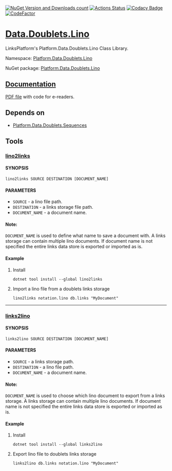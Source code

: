 [![NuGet Version and Downloads count](https://buildstats.info/nuget/Platform.Data.Doublets.Lino)](https://www.nuget.org/packages/Platform.Data.Doublets.Lino)
[![Actions Status](https://github.com/linksplatform/Data.Doublets.Lino/workflows/CD/badge.svg)](https://github.com/linksplatform/Data.Doublets.Lino/actions?workflow=CD)
[![Codacy Badge](https://app.codacy.com/project/badge/Grade/cd23af97753f4dc2be394daeb2175042)](https://www.codacy.com/gh/linksplatform/Data.Doublets.Lino/dashboard?utm_source=github.com&amp;utm_medium=referral&amp;utm_content=linksplatform/Data.Doublets.Lino&amp;utm_campaign=Badge_Grade)
[![CodeFactor](https://www.codefactor.io/repository/github/linksplatform/Data.Doublets.Lino/badge)](https://www.codefactor.io/repository/github/linksplatform/Data.Doublets.Lino)

# [Data.Doublets.Lino](https://github.com/linksplatform/Data.Doublets.Lino)

LinksPlatform's Platform.Data.Doublets.Lino Class Library.

Namespace: [Platform.Data.Doublets.Lino](https://linksplatform.github.io/Data.Doublets.Lino/csharp/api/Platform.Data.Doublets.Lino.html)

NuGet package: [Platform.Data.Doublets.Lino](https://www.nuget.org/packages/Platform.Data.Doublets.Lino)

## [Documentation](https://linksplatform.github.io/Data.Doublets.Lino/csharp/api/Platform.Data.Doublets.Lino.html)

[PDF file](https://linksplatform.github.io/Data.Doublets.Lino/csharp/Platform.Data.Doublets.Lino.pdf) with code for e-readers.

## Depends on
*   [Platform.Data.Doublets.Sequences](https://github.com/linksplatform/Data.Doublets.Sequences)

## Tools
### [lino2links](https://www.nuget.org/packages/lino2links)
#### SYNOPSIS
   ```shell
   lino2links SOURCE DESTINATION [DOCUMENT_NAME]
   ```
#### PARAMETERS
* `SOURCE` - a lino file path.
* `DESTINATION` - a links storage file path.
* `DOCUMENT_NAME` - a document name.  
#### Note:
`DOCUMENT_NAME` is used to define what name to save a document with. A links storage can contain multiple lino documents. If document name is not specified the entire links data store is exported or imported as is.
#### Example
1. Install
    ```shell
    dotnet tool install --global lino2links
    ```
2. Import a lino file from a doublets links storage
    ```shell
   lino2links notation.lino db.links "MyDocument"
   ```
---
### [links2lino](https://www.nuget.org/packages/links2lino)
#### SYNOPSIS
   ```shell
   links2lino SOURCE DESTINATION [DOCUMENT_NAME]
   ```
#### PARAMETERS
* `SOURCE` - a links storage path.
* `DESTINATION` - a lino file path.
* `DOCUMENT_NAME` - a document name. 
#### Note:
`DOCUMENT_NAME` is used to choose which lino document to export from a links storage. A links storage can contain multiple lino documents. If document name is not specified the entire links data store is exported or imported as is.
#### Example
1. Install
    ```shell
    dotnet tool install --global links2lino
    ```
2. Export lino file to doublets links storage
    ```shell
   links2lino db.links notation.lino "MyDocument"
   ```
